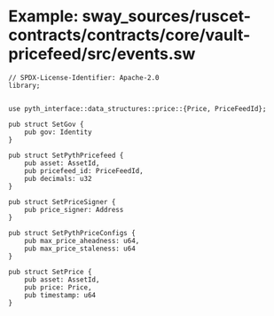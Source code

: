 # Example: sway_sources/ruscet-contracts/contracts/core/vault-pricefeed/src/events.sw

```sway
// SPDX-License-Identifier: Apache-2.0
library;


use pyth_interface::data_structures::price::{Price, PriceFeedId};

pub struct SetGov {
    pub gov: Identity
}

pub struct SetPythPricefeed {
    pub asset: AssetId,
    pub pricefeed_id: PriceFeedId,
    pub decimals: u32
}

pub struct SetPriceSigner {
    pub price_signer: Address
}

pub struct SetPythPriceConfigs {
    pub max_price_aheadness: u64,
    pub max_price_staleness: u64
}

pub struct SetPrice {
    pub asset: AssetId,
    pub price: Price,
    pub timestamp: u64
}
```
